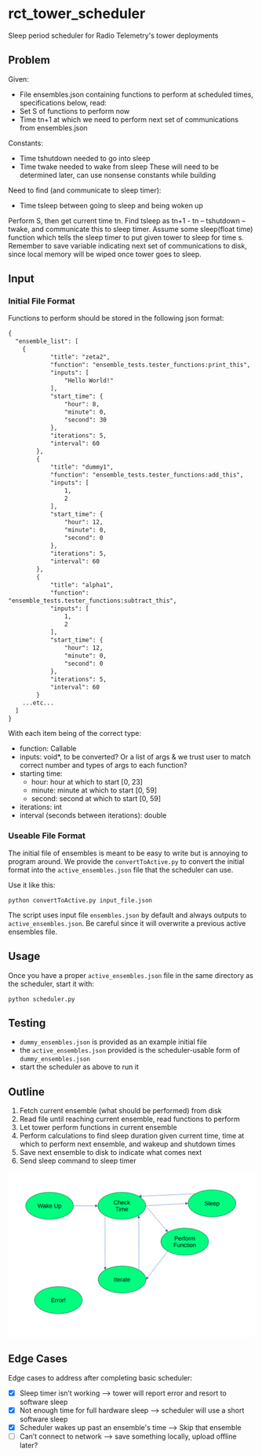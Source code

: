 # rct_tower_scheduler
Sleep period scheduler for Radio Telemetry's tower deployments

## Problem
Given:
-	File ensembles.json containing functions to perform at scheduled times, specifications below, read:
  -	Set S of functions to perform now
  -	Time tn+1 at which we need to perform next set of communications from ensembles.json

Constants:
-	Time tshutdown needed to go into sleep
-	Time twake needed to wake from sleep
These will need to be determined later, can use nonsense constants while building

Need to find (and communicate to sleep timer):
-	Time tsleep between going to sleep and being woken up

Perform S, then get current time tn.
Find tsleep as tn+1 - tn – tshutdown – twake, and communicate this to sleep timer.
Assume some sleep(float time) function which tells the sleep timer to put given tower to sleep for time s.
Remember to save variable indicating next set of communications to disk, since local memory will be wiped once tower goes to sleep.

## Input

### Initial File Format
Functions to perform should be stored in the following json format:
```
{
  "ensemble_list": [
    {
            "title": "zeta2",
            "function": "ensemble_tests.tester_functions:print_this",
            "inputs": [
                "Hello World!"
            ],
            "start_time": {
                "hour": 8,
                "minute": 0,
                "second": 30
            },
            "iterations": 5,
            "interval": 60
        },
        {
            "title": "dummy1",
            "function": "ensemble_tests.tester_functions:add_this",
            "inputs": [
                1,
                2
            ],
            "start_time": {
                "hour": 12,
                "minute": 0,
                "second": 0
            },
            "iterations": 5,
            "interval": 60
        },
        {
            "title": "alpha1",
            "function": "ensemble_tests.tester_functions:subtract_this",
            "inputs": [
                1,
                2
            ],
            "start_time": {
                "hour": 12,
                "minute": 0,
                "second": 0
            },
            "iterations": 5,
            "interval": 60
        }
    ...etc...
  ]
}
```
With each item being of the correct type:
- function: Callable
- inputs: void*, to be converted? Or a list of args & we trust user to match correct number and types of args to each function?
- starting time:
  - hour: hour at which to start [0, 23]
  - minute: minute at which to start [0, 59]
  - second: second at which to start [0, 59]
- iterations: int
- interval (seconds between iterations): double

### Useable File Format
The initial file of ensembles is meant to be easy to write but is annoying
to program around. We provide the `convertToActive.py` to convert the
initial format into the `active_ensembles.json` file that the scheduler
can use.

Use it like this:
```
python convertToActive.py input_file.json
```

The script uses input file `ensembles.json` by default and always outputs
to `active_ensembles.json`. Be careful since it will overwrite a previous
active ensembles file.

## Usage
Once you have a proper `active_ensembles.json` file in the same directory
as the scheduler, start it with:
```
python scheduler.py
```

## Testing
- `dummy_ensembles.json` is provided as an example initial file
- the `active_ensembles.json` provided is the scheduler-usable form of `dummy_ensembles.json`
- start the scheduler as above to run it


## Outline
1.	Fetch current ensemble (what should be performed) from disk
2.	Read file until reaching current ensemble, read functions to perform
3.	Let tower perform functions in current ensemble
4.	Perform calculations to find sleep duration given current time, time at which to perform next ensemble, and wakeup and shutdown times
5.	Save next ensemble to disk to indicate what comes next
6.	Send sleep command to sleep timer

![State machine diagram.](state_machine.png "This is our state machine.")

## Edge Cases
Edge cases to address after completing basic scheduler:
- [x] Sleep timer isn’t working --> tower will report error and resort to software sleep
- [x] Not enough time for full hardware sleep --> scheduler will use a short software sleep
- [x] Scheduler wakes up past an ensemble's time --> Skip that ensemble
- [ ] Can’t connect to network --> save something locally, upload offline later?
